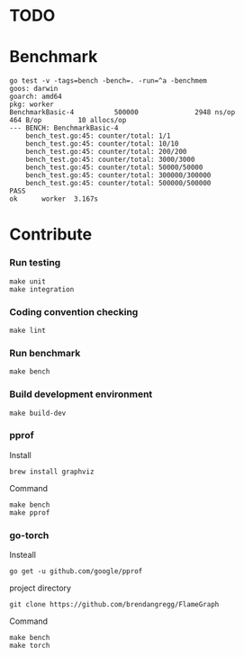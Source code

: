 # TODO


# Benchmark

    go test -v -tags=bench -bench=. -run=^a -benchmem
    goos: darwin
    goarch: amd64
    pkg: worker
    BenchmarkBasic-4          500000              2948 ns/op             464 B/op         10 allocs/op
    --- BENCH: BenchmarkBasic-4
        bench_test.go:45: counter/total: 1/1
        bench_test.go:45: counter/total: 10/10
        bench_test.go:45: counter/total: 200/200
        bench_test.go:45: counter/total: 3000/3000
        bench_test.go:45: counter/total: 50000/50000
        bench_test.go:45: counter/total: 300000/300000
        bench_test.go:45: counter/total: 500000/500000
    PASS
    ok      worker  3.167s

# Contribute

### Run testing

    make unit
    make integration

### Coding convention checking

    make lint


### Run benchmark

    make bench

### Build development environment

    make build-dev

### pprof

Install

    brew install graphviz

Command

    make bench
    make pprof

### go-torch

Insteall

    go get -u github.com/google/pprof

project directory

    git clone https://github.com/brendangregg/FlameGraph

Command

    make bench
    make torch
